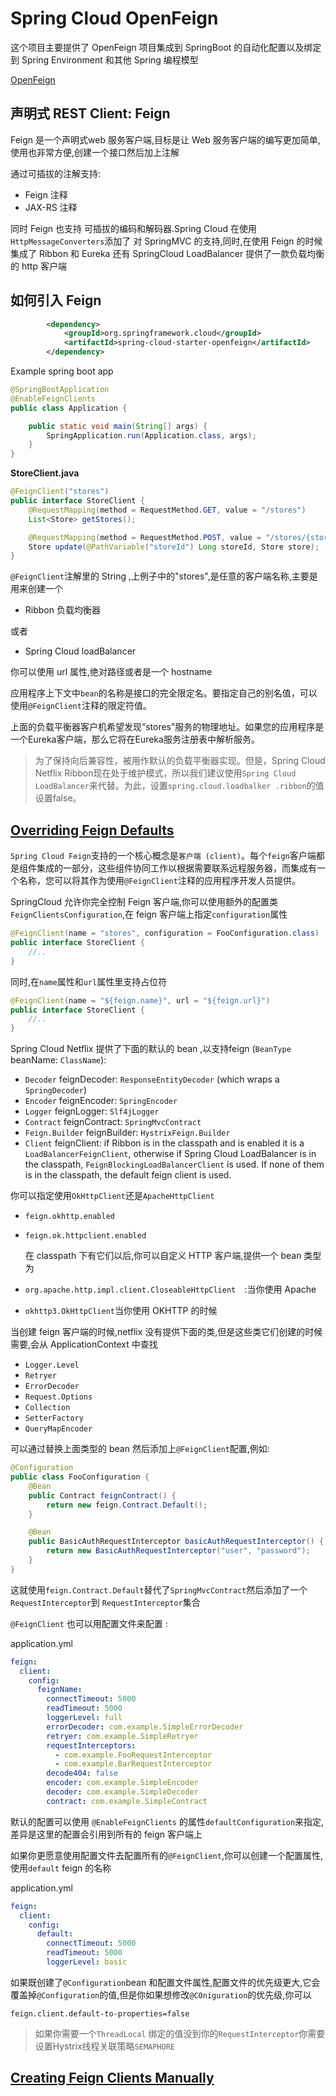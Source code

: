 # Spring Cloud OpenFeign

这个项目主要提供了 OpenFeign 项目集成到 SpringBoot 的自动化配置以及绑定到 Spring Environment 和其他 Spring 编程模型

[OpenFeign](https://github.com/OpenFeign/feign)

## 声明式 REST Client: Feign

Feign 是一个声明式web 服务客户端,目标是让 Web 服务客户端的编写更加简单,使用也非常方便,创建一个接口然后加上注解

通过可插拔的注解支持:

- Feign 注释
- JAX-RS 注释

同时 Feign 也支持 可插拔的编码和解码器.Spring Cloud 在使用`HttpMessageConverters`添加了 对 SpringMVC 的支持,同时,在使用 Feign 的时候集成了 Ribbon 和 Eureka 还有 SpringCloud LoadBalancer 提供了一款负载均衡的 http 客户端

## 如何引入 Feign

```xml
        <dependency>
            <groupId>org.springframework.cloud</groupId>
            <artifactId>spring-cloud-starter-openfeign</artifactId>
        </dependency>
```

Example spring boot app

```java
@SpringBootApplication
@EnableFeignClients
public class Application {

    public static void main(String[] args) {
        SpringApplication.run(Application.class, args);
    }
}
```

**StoreClient.java**

```java
@FeignClient("stores")
public interface StoreClient {
    @RequestMapping(method = RequestMethod.GET, value = "/stores")
    List<Store> getStores();

    @RequestMapping(method = RequestMethod.POST, value = "/stores/{storeId}", consumes = "application/json")
    Store update(@PathVariable("storeId") Long storeId, Store store);
}
```

`@FeignClient`注解里的 String ,上例子中的"stores",是任意的客户端名称,主要是用来创建一个

- Ribbon 负载均衡器

或者

- Spring Cloud loadBalancer 

你可以使用 url 属性,绝对路径或者是一个 hostname

应用程序上下文中`bean`的名称是接口的完全限定名。要指定自己的别名值，可以使用`@FeignClient`注释的限定符值。

上面的负载平衡器客户机希望发现“stores”服务的物理地址。如果您的应用程序是一个Eureka客户端，那么它将在Eureka服务注册表中解析服务。

> 为了保持向后兼容性，被用作默认的负载平衡器实现。但是，Spring Cloud Netflix Ribbon现在处于维护模式，所以我们建议使用`Spring Cloud LoadBalancer`来代替。为此，设置`spring.cloud.loadbalker .ribbon`的值设置false。

## [Overriding Feign Defaults](https://cloud.spring.io/spring-cloud-static/current/reference/htmlsingle/#spring-cloud-feign-overriding-defaults)

`Spring Cloud Feign`支持的一个核心概念是`客户端 (client)`。每个`feign`客户端都是组件集成的一部分，这些组件协同工作以根据需要联系远程服务器，而集成有一个名称，您可以将其作为使用`@FeignClient`注释的应用程序开发人员提供。

SpringCloud 允许你完全控制 Feign 客户端,你可以使用额外的配置类`FeignClientsConfiguration`,在 feign 客户端上指定`configuration`属性

```java
@FeignClient(name = "stores", configuration = FooConfiguration.class)
public interface StoreClient {
    //..
}
```

同时,在`name`属性和`url`属性里支持占位符

```java
@FeignClient(name = "${feign.name}", url = "${feign.url}")
public interface StoreClient {
    //..
}
```

Spring Cloud Netflix 提供了下面的默认的 bean ,以支持feign (`BeanType` beanName: `ClassName`):

- `Decoder` feignDecoder: `ResponseEntityDecoder` (which wraps a `SpringDecoder`)
- `Encoder` feignEncoder: `SpringEncoder`
- `Logger` feignLogger: `Slf4jLogger`
- `Contract` feignContract: `SpringMvcContract`
- `Feign.Builder` feignBuilder: `HystrixFeign.Builder`
- `Client` feignClient: if Ribbon is in the classpath and is enabled it is a `LoadBalancerFeignClient`, otherwise if Spring Cloud LoadBalancer is in the classpath, `FeignBlockingLoadBalancerClient` is used. If none of them is in the classpath, the default feign client is used.

你可以指定使用`OkHttpClient`还是`ApacheHttpClient`

- `feign.okhttp.enabled`

- `feign.ok.httpclient.enabled`

  在 classpath 下有它们以后,你可以自定义 HTTP 客户端,提供一个 bean 类型为

- `org.apache.http.impl.client.CloseableHttpClient	`:当你使用 Apache

- `okhttp3.OkHttpClient`当你使用 OKHTTP 的时候



当创建 feign 客户端的时候,netflix 没有提供下面的类,但是这些类它们创建的时候需要,会从 ApplicationContext 中查找

- `Logger.Level`
- `Retryer`
- `ErrorDecoder`
- `Request.Options`
- `Collection`
- `SetterFactory`
- `QueryMapEncoder`

可以通过替换上面类型的 bean 然后添加上`@FeignClient`配置,例如:

```java
@Configuration
public class FooConfiguration {
    @Bean
    public Contract feignContract() {
        return new feign.Contract.Default();
    }

    @Bean
    public BasicAuthRequestInterceptor basicAuthRequestInterceptor() {
        return new BasicAuthRequestInterceptor("user", "password");
    }
}
```

这就使用`feign.Contract.Default`替代了`SpringMvcContract`然后添加了一个 `RequestInterceptor`到 `RequestInterceptor`集合

`@FeignClient` 也可以用配置文件来配置 :

application.yml

```yml
feign:
  client:
    config:
      feignName:
        connectTimeout: 5000
        readTimeout: 5000
        loggerLevel: full
        errorDecoder: com.example.SimpleErrorDecoder
        retryer: com.example.SimpleRetryer
        requestInterceptors:
          - com.example.FooRequestInterceptor
          - com.example.BarRequestInterceptor
        decode404: false
        encoder: com.example.SimpleEncoder
        decoder: com.example.SimpleDecoder
        contract: com.example.SimpleContract
```

默认的配置可以使用 `@EnableFeignClients`  的属性`defaultConfiguration`来指定,差异是这里的配置会引用到所有的 feign 客户端上

如果你更愿意使用配置文件去配置所有的`@FeignClient`,你可以创建一个配置属性,使用`default` feign 的名称

application.yml

```yml
feign:
  client:
    config:
      default:
        connectTimeout: 5000
        readTimeout: 5000
        loggerLevel: basic
```

如果既创建了`@Configuration`bean 和配置文件属性,配置文件的优先级更大,它会覆盖掉`@Configuration`的值,但是你如果想修改`@COniguration`的优先级,你可以

```properties
feign.client.default-to-properties=false
```

> 如果你需要一个`ThreadLocal` 绑定的值没到你的`RequestInterceptor`你需要设置Hystrix线程关联策略`SEMAPHORE`

## [Creating Feign Clients Manually](https://cloud.spring.io/spring-cloud-static/current/reference/htmlsingle/#creating-feign-clients-manually)

